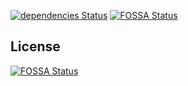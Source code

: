 [![dependencies Status](https://david-dm.org/Manu1400/iban-validator/status.svg)](https://david-dm.org/Manu1400/iban-validator)
[![FOSSA Status](https://app.fossa.io/api/projects/git%2Bgithub.com%2FManu1400%2Fiban-validator.svg?type=shield)](https://app.fossa.io/projects/git%2Bgithub.com%2FManu1400%2Fiban-validator?ref=badge_shield)


## License
[![FOSSA Status](https://app.fossa.io/api/projects/git%2Bgithub.com%2FManu1400%2Fiban-validator.svg?type=large)](https://app.fossa.io/projects/git%2Bgithub.com%2FManu1400%2Fiban-validator?ref=badge_large)